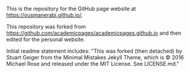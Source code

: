 This is the repository for the GitHub page website at https://ousmanerabi.github.io/.

This repository was forked from https://github.com/academicpages/academicpages.github.io and then edited for the personal website.

Initial readme statement includes: "This was forked (then detached) by Stuart Geiger from the Minimal Mistakes Jekyll Theme, which is © 2016 Michael Rose and released under the MIT License. See LICENSE.md."
